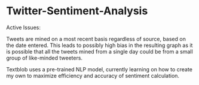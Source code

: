 # Twitter-Sentiment-Analysis

Active Issues:

Tweets are mined on a most recent basis regardless of source, based on the date entered. This leads to possibly high bias in the resulting graph as it is possible that all the tweets mined from a single day could be from a small group of like-minded tweeters.

Textblob uses a pre-trained NLP model, currently learning on how to create my own to maximize efficiency and accuracy of sentiment calculation.
